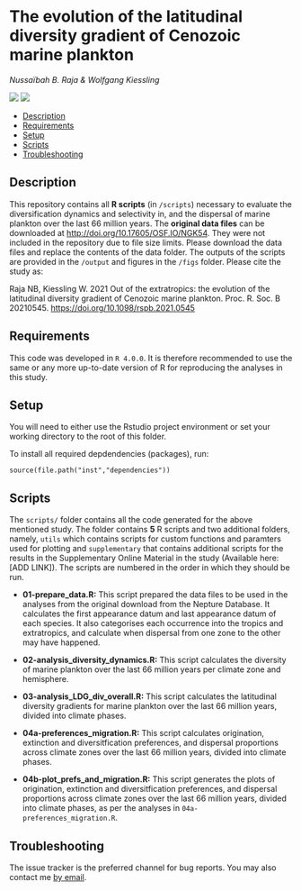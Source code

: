 # The evolution of the latitudinal diversity gradient of Cenozoic marine plankton
*Nussaïbah B. Raja & Wolfgang Kiessling*

[![](https://img.shields.io/badge/doi-10.17605/OSF.IO/NGK54-orange.svg)](https://doi.org/10.17605/OSF.IO/NGK54)
[![](https://img.shields.io/github/languages/code-size/nussaibahrs/ooet_plankton.svg)](https://github.com/nussaibahrs/ooet_plankton)

  - [Description](#description)
  - [Requirements](#requirements)
  - [Setup](#setup)
  - [Scripts](#scripts)
  - [Troubleshooting](#troubleshooting)

## Description

This repository contains all **R scripts** (in `/scripts`) necessary to evaluate the diversification dynamics and selectivity in, and the dispersal of marine plankton over the last 66 million years. The **original data files** can be downloaded at http://doi.org/10.17605/OSF.IO/NGK54. They were not included in the repository due to file size limits. Please download the data files and replace the contents of the data folder. The outputs of the scripts are provided in the `/output` and figures in the `/figs` folder. Please cite the study as:

Raja NB, Kiessling W. 2021 Out of the extratropics: the evolution of the latitudinal diversity gradient of Cenozoic marine plankton. Proc. R. Soc. B 20210545. https://doi.org/10.1098/rspb.2021.0545 

## Requirements

This code was developed in `R 4.0.0`. It is therefore recommended to use the same or any more up-to-date version of R for reproducing the analyses in this study.

## Setup
You will need to either use the Rstudio project environment or set your working directory to the root of this folder. 

To install all required depdendencies (packages), run:

```
source(file.path("inst","dependencies"))
```

## Scripts
The `scripts/` folder contains all the code generated for the above mentioned study. The folder contains **5** R scripts and two additional folders, namely, `utils` which contains scripts for custom functions and paramters used for plotting and `supplementary` that contains additional scripts for the results in the Supplementary Online Material in the study (Available here: [ADD LINK]). The scripts are numbered in the order in which they should be run.
 
* **01-prepare_data.R:** This script prepared the data files to be used in the analyses from the original download from the Nepture Database. It calculates the first appearance datum and last appearance datum of each species. It also categorises each occurrence into the tropics and extratropics, and calculate when dispersal from one zone to the other may have happened. 

* **02-analysis_diversity_dynamics.R:** This script calculates the diversity of marine plankton over the last 66 million years per climate zone and hemisphere.

* **03-analysis_LDG_div_overall.R:** This script calculates the latitudinal diversity gradients for marine plankton over the last 66 million years, divided into climate phases. 

* **04a-preferences_migration.R:** This script calculates origination, extinction and diversitfication preferences, and dispersal proportions across climate zones over the last 66 million years, divided into climate phases.

* **04b-plot_prefs_and_migration.R:** This script generates the plots of origination, extinction and diversitfication preferences, and dispersal proportions across climate zones over the last 66 million years, divided into climate phases, as per the analyses in `04a-preferences_migration.R`.

## Troubleshooting
The issue tracker is the preferred channel for bug reports. You may also contact me [by email](mailto:nussaibah.raja.schoob@fau.de).
